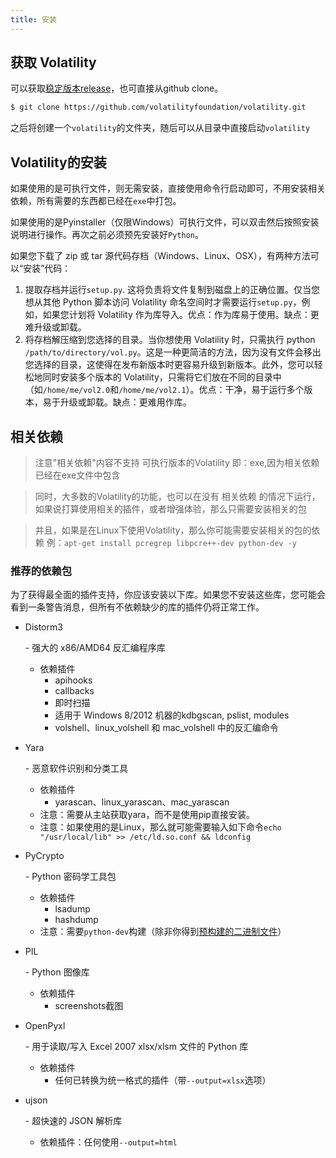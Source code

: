 ```yaml
---
title: 安装
---
```


## 获取 Volatility

可以获取[稳定版本release](https://www.volatilityfoundation.org/releases)，也可直接从github clone。

```bash
$ git clone https://github.com/volatilityfoundation/volatility.git
```

之后将创建一个`volatility`的文件夹，随后可以从目录中直接启动`volatility`

## Volatility的安装

如果使用的是可执行文件，则无需安装，直接使用命令行启动即可，不用安装相关依赖，所有需要的东西都已经在`exe`中打包。

如果使用的是Pyinstaller（仅限Windows）可执行文件，可以双击然后按照安装说明进行操作。再次之前必须预先安装好`Python`。

如果您下载了 zip 或 tar 源代码存档（Windows、Linux、OSX），有两种方法可以“安装”代码：

1. 提取存档并运行`setup.py`. 这将负责将文件复制到磁盘上的正确位置。仅当您想从其他 Python 脚本访问 Volatility 命名空间时才需要运行`setup.py`，例如，如果您计划将 Volatility 作为库导入。优点：作为库易于使用。缺点：更难升级或卸载。
2. 将存档解压缩到您选择的目录。当你想使用 Volatility 时，只需执行 python `/path/to/directory/vol.py`。这是一种更简洁的方法，因为没有文件会移出您选择的目录，这使得在发布新版本时更容易升级到新版本。此外，您可以轻松地同时安装多个版本的 Volatility，只需将它们放在不同的目录中（如`/home/me/vol2.0`和`/home/me/vol2.1`）。优点：干净，易于运行多个版本，易于升级或卸载。缺点：更难用作库。

## 相关依赖

> 注意"相关依赖"内容不支持 可执行版本的Volatility 即：exe,因为相关依赖已经在exe文件中包含

> 同时，大多数的Volatility的功能，也可以在没有 相关依赖 的情况下运行，如果说打算使用相关的插件，或者增强体验，那么只需要安装相关的包

> 并且，如果是在Linux下使用Volatility，那么你可能需要安装相关的包的依赖 例：`apt-get install pcregrep libpcre++-dev python-dev -y`

### 推荐的依赖包

为了获得最全面的插件支持，你应该安装以下库。如果您不安装这些库，您可能会看到一条警告消息，但所有不依赖缺少的库的插件仍将正常工作。

- Distorm3

   

     \- 强大的 x86/AMD64 反汇编程序库

  - 依赖插件
    - apihooks
    - callbacks
    - 即时扫描
    - 适用于 Windows 8/2012 机器的kdbgscan, pslist, modules
    - volshell、linux_volshell 和 mac_volshell 中的反汇编命令

- Yara

   

    \- 恶意软件识别和分类工具

  - 依赖插件
    - yarascan、linux_yarascan、mac_yarascan
  - 注意：需要从主站获取yara，而不是使用pip直接安装。
  - 注意：如果使用的是Linux，那么就可能需要输入如下命令`echo "/usr/local/lib" >> /etc/ld.so.conf && ldconfig`

- PyCrypto

   

    \- Python 密码学工具包

  - 依赖插件
    - lsadump
    - hashdump
  - 注意：需要`python-dev`构建（除非你得到[预构建的二进制文件](http://www.voidspace.org.uk/python/modules.shtml#pycrypto)）

- PIL

   

    \- Python 图像库

  - 依赖插件
    - screenshots截图

- OpenPyxl

   

    \- 用于读取/写入 Excel 2007 xlsx/xlsm 文件的 Python 库

  - 依赖插件
    - 任何已转换为统一格式的插件（带`--output=xlsx`选项）

- ujson

   

    \- 超快速的 JSON 解析库

  - 依赖插件：任何使用`--output=html`
